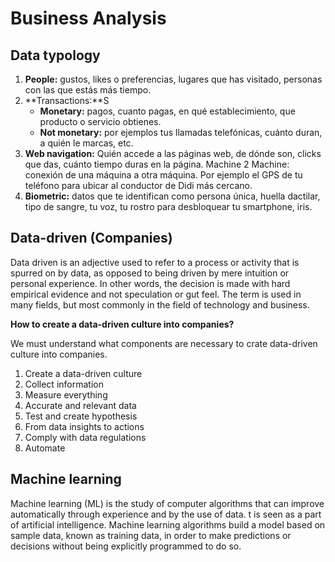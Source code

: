 # Business Analysis

## Data typology

1. **People:** gustos, likes o preferencias, lugares que has visitado, personas con las que estás más tiempo.
2. **Transactions:**S
    * **Monetary:** pagos, cuanto pagas, en qué establecimiento, que producto o servicio obtienes.
    * **Not monetary:** por ejemplos tus llamadas telefónicas, cuánto duran, a quién le marcas, etc.
3. **Web navigation:** Quién accede a las páginas web, de dónde son, clicks que das, cuánto tiempo duras en la página.
Machine 2 Machine: conexión de una máquina a otra máquina. Por ejemplo el GPS de tu teléfono para ubicar al conductor de Didi más cercano.
4. **Biometric:** datos que te identifican como persona única, huella dactilar, tipo de sangre, tu voz, tu rostro para desbloquear tu smartphone, iris.


## Data-driven (Companies)

Data driven is an adjective used to refer to a process or activity that is spurred on by data, as opposed to being driven by mere intuition or personal experience. In other words, the decision is made with hard empirical evidence and not speculation or gut feel. The term is used in many fields, but most commonly in the field of technology and business.

**How to create a data-driven culture into companies?**

We must understand what components are necessary to crate data-driven culture into companies.

1. Create a data-driven culture
2. Collect information
3. Measure everything
4. Accurate and relevant data
5. Test and create hypothesis
6. From data insights to actions
7. Comply with data regulations
8. Automate

## Machine learning

Machine learning (ML) is the study of computer algorithms that can improve automatically through experience and by the use of data. t is seen as a part of artificial intelligence. Machine learning algorithms build a model based on sample data, known as training data, in order to make predictions or decisions without being explicitly programmed to do so. 